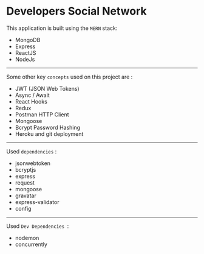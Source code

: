 # Developers Social Network

This application is built using the `MERN` stack:

- MongoDB
- Express
- ReactJS
- NodeJs

---

Some other key `concepts` used on this project are :

- JWT (JSON Web Tokens)
- Async / Await
- React Hooks
- Redux
- Postman HTTP Client
- Mongoose
- Bcrypt Password Hashing
- Heroku and git deployment

---

Used `dependencies` :

- jsonwebtoken
- bcryptjs
- express
- request
- mongoose
- gravatar
- express-validator
- config

---

Used `Dev Dependencies `:

- nodemon
- concurrently
